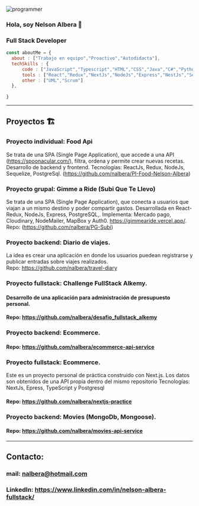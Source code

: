 ![programmer](https://user-images.githubusercontent.com/11354887/142700174-11251b6b-36bd-468d-bf21-55c29aa3c1dc.jpg)
### Hola, soy Nelson Albera 👋
### Full Stack Developer
```js
const aboutMe = {
  about : ["Trabajo en equipo","Proactivo","Autodidacta"],
  techSkills : {
      code : ["JavaScript","Typescript","HTML","CSS","Java","C#","Python","SQL", "PostgreSql"],
      tools : ["React","Redux","NextJs","NodeJs","Express","NestJs","Sequelize","TypeORM", "Postman","Swagger"],
      other : ["UML","Scrum"]
  },
  
}
```
---
## Proyectos 🏗️
### Proyecto individual: Food Api
Se trata de una SPA (Single Page Application), que accede a una API (https://spoonacular.com/), filtra, ordena y permite crear nuevas recetas. Desarrollo de backend y frontend. Tecnologías: ReactJs, Redux, NodeJs, Sequelize, PostgreSql. (https://github.com/nalbera/PI-Food-Nelson-Albera)

### Proyecto grupal: Gimme a Ride (Subi Que Te Llevo)
Se trata de una SPA (Single Page Application), que conecta a usuarios que viajan a un mismo destino y poder compartir gastos. Desarrollada en React-Redux, NodeJs, Express, PostgreSQL,. Implementa: Mercado pago, Cloudinary, NodeMailer, MapBox y Auth0. https://gimmearide.vercel.app/. Repo: (https://github.com/nalbera/PG-Subi)

### Proyecto backend: Diario de viajes.
La idea es crear una aplicación en donde los usuarios puedean registrarse y publicar entradas sobre viajes realizados.<br>
Repo: https://github.com/nalbera/travel-diary

### Proyecto fullstack: Challenge FullStack Alkemy.<br>
#### Desarrollo de una aplicación para administración de presupuesto personal.<br>
#### Repo: https://github.com/nalbera/desafio_fullstack_alkemy

### Proyecto backend: Ecommerce.
#### Repo: https://github.com/nalbera/ecommerce-api-service

### Proyecto fullstack: Ecommerce.
Este es un proyecto personal de práctica construido con Next.js.
Los datos son obtenidos de una API propia dentro del mismo repositorio
Tecnologías: NextJs, Epress, TypeScript y Postgresql<br>
#### Repo: https://github.com/nalbera/nextjs-practice

### Proyecto backend: Movies (MongoDb, Mongoose).
#### Repo: https://github.com/nalbera/movies-api-service
---

## Contacto:
### mail: nalbera@hotmail.com
### LinkedIn: https://www.linkedin.com/in/nelson-albera-fullstack/



